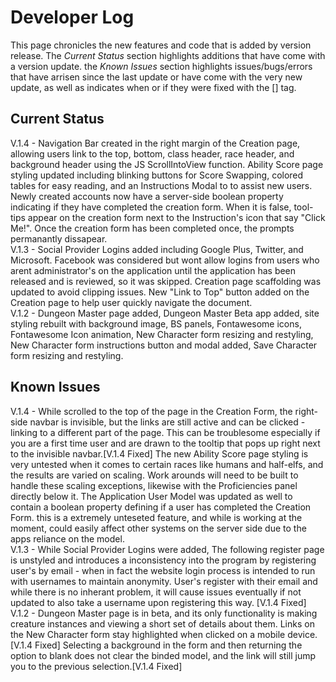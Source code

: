 # Developer Log
This page chronicles the new features and code that is added by version release. The *Current Status* section highlights additions that have come with a version update. the *Known Issues* section highlights issues/bugs/errors that have arrisen since the last update or have come with the very new update, as well as indicates when or if they were fixed with the [] tag.   

## Current Status
V.1.4 - Navigation Bar created in the right margin of the Creation page, allowing users link to the top, bottom, class header, race header, and background header using the JS ScrollIntoView function. Ability Score page styling updated including blinking buttons for Score Swapping, colored tables for easy reading, and an Instructions Modal to to assist new users. Newly created accounts now have a server-side boolean property indicating if they have completed the creation form. When it is false, tool-tips appear on the creation form next to the Instruction's icon that say "Click Me!". Once the creation form has been completed once, the prompts permanantly dissapear.   
V.1.3 - Social Provider Logins added including Google Plus, Twitter, and Microsoft. Facebook was considered but wont allow logins from users who arent administrator's on the application until the application has been released and is reviewed, so it was skipped. Creation page scaffolding was updated to avoid clipping issues. New "Link to Top" button added on the Creation page to help user quickly navigate the document.  
V.1.2 - Dungeon Master page added, Dungeon Master Beta app added, site styling rebuilt with background image, BS panels, Fontawesome icons, Fontawesome Icon animation, New Character form resizing and restyling, New Character form instructions button and modal added, Save Character form resizing and restyling. 

## Known Issues
V.1.4 - While scrolled to the top of the page in the Creation Form, the right-side navbar is invisible, but the links are still active and can be clicked - linking to a different part of the page. This can be troublesome especially if you are a first time user and are drawn to the tooltip that pops up right next to the invisible navbar.[V.1.4 Fixed] The new Ability Score page styling is very untested when it comes to certain races like humans and half-elfs, and the results are varied on scaling. Work arounds will need to be built to handle these scaling exceptions, likewise with the Proficiencies panel directly below it. The Application User Model was updated as well to contain a boolean property defining if a user has completed the Creation Form. this is a extremely unteseted feature, and while is working at the moment, could easily affect other systems on the server side due to the apps reliance on the model.  
V.1.3 - While Social Provider Logins were added, The following register page is unstyled and introduces a inconsistency into the program by registering user's by email - when in fact the website login process is intended to run with usernames to maintain anonymity. User's register with their email and while there is no inherant problem, it will cause issues eventually if not updated to also take a username upon registering this way. [V.1.4 Fixed]  
V.1.2 - Dungeon Master page is in beta, and its only functionality is making creature instances and viewing a short set of details about them. Links on the New Character form stay highlighted when clicked on a mobile device.[V.1.4 Fixed] Selecting a background in the form and then returning the option to blank does not clear the binded model, and the link will still jump you to the previous selection.[V.1.4 Fixed]
